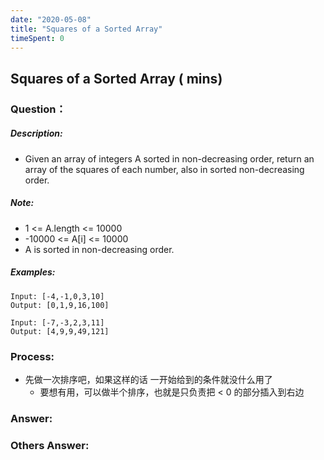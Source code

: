 ```yaml
---
date: "2020-05-08"
title: "Squares of a Sorted Array"
timeSpent: 0
---
```


## Squares of a Sorted Array ( mins)

### Question：

##### Description:
* Given an array of integers A sorted in non-decreasing order, return an array of the squares of each number, also in sorted non-decreasing order.

##### Note:
* 1 <= A.length <= 10000
* -10000 <= A[i] <= 10000
* A is sorted in non-decreasing order.

##### Examples:
```
Input: [-4,-1,0,3,10]
Output: [0,1,9,16,100]

Input: [-7,-3,2,3,11]
Output: [4,9,9,49,121]
```

### Process:
- 先做一次排序吧，如果这样的话 一开始给到的条件就没什么用了
  - 要想有用，可以做半个排序，也就是只负责把 < 0 的部分插入到右边

### Answer:

### Others Answer:
